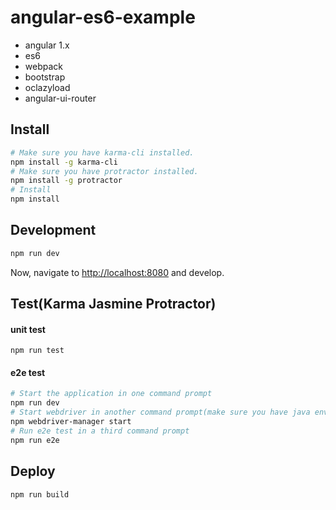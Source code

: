 # angular-es6-example
* angular 1.x
* es6
* webpack
* bootstrap
* oclazyload
* angular-ui-router

## Install
```bash
# Make sure you have karma-cli installed.
npm install -g karma-cli
# Make sure you have protractor installed.
npm install -g protractor
# Install 
npm install
```
## Development
```bash
npm run dev
```
Now, navigate to [http://localhost:8080](http://localhost:8080) and develop.
## Test(Karma Jasmine Protractor)
#### unit test 
`npm run test`
#### e2e test 
```bash
# Start the application in one command prompt
npm run dev
# Start webdriver in another command prompt(make sure you have java environment)
npm webdriver-manager start
# Run e2e test in a third command prompt
npm run e2e
```

## Deploy
`npm run build`
